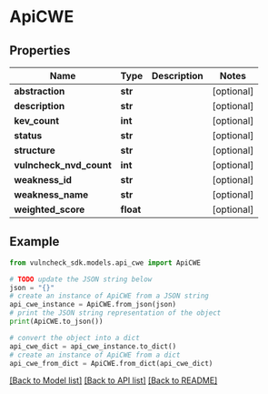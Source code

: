 # ApiCWE


## Properties

Name | Type | Description | Notes
------------ | ------------- | ------------- | -------------
**abstraction** | **str** |  | [optional] 
**description** | **str** |  | [optional] 
**kev_count** | **int** |  | [optional] 
**status** | **str** |  | [optional] 
**structure** | **str** |  | [optional] 
**vulncheck_nvd_count** | **int** |  | [optional] 
**weakness_id** | **str** |  | [optional] 
**weakness_name** | **str** |  | [optional] 
**weighted_score** | **float** |  | [optional] 

## Example

```python
from vulncheck_sdk.models.api_cwe import ApiCWE

# TODO update the JSON string below
json = "{}"
# create an instance of ApiCWE from a JSON string
api_cwe_instance = ApiCWE.from_json(json)
# print the JSON string representation of the object
print(ApiCWE.to_json())

# convert the object into a dict
api_cwe_dict = api_cwe_instance.to_dict()
# create an instance of ApiCWE from a dict
api_cwe_from_dict = ApiCWE.from_dict(api_cwe_dict)
```
[[Back to Model list]](../README.md#documentation-for-models) [[Back to API list]](../README.md#documentation-for-api-endpoints) [[Back to README]](../README.md)


